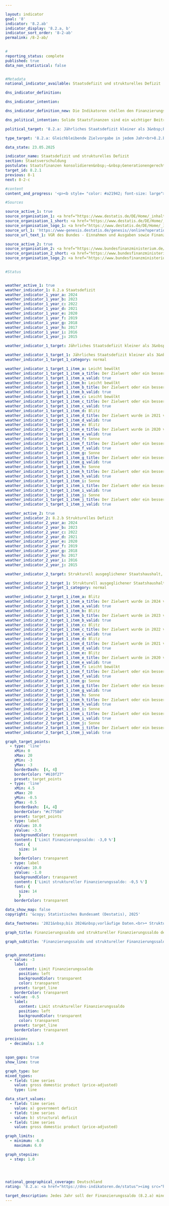 ```yaml
---

layout: indicator        
goal: '8'        
indicator: '8.2.ab'        
indicator_display: '8.2.a, b'        
indicator_sort_order: '8-2-ab'        
permalink: /8-2-ab/        
        

#
reporting_status: complete        
published: true        
data_non_statistical: false        


#Metadata        
national_indicator_available: Staatsdefizit und strukturelles Defizit        

dns_indicator_definition:         

dns_indicator_intention:         

dns_indicator_definition_new: Die Indikatoren stellen den Finanzierungssaldo des Staates (8.2.a) und den strukturellen Finanzierungssaldo (8.2.b) in Relation zum Bruttoinlandsprodukt (<abbr title="Bruttoinlandsprodukt" tabindex="0">BIP</abbr>) in jeweiligen Preisen (in Prozent) dar. Der Finanzierungssaldo des Staates berechnet sich aus Staatseinnahmen abzüglich Staatsausgaben in der Abgrenzung der Volkswirtschaftlichen Gesamtrechnungen (<abbr title="Volkswirtschaftliche Gesamtrechnungen" tabindex="0">VGR</abbr>). Beim jährlichen strukturellen Finanzierungssaldo handelt es sich um denjenigen Teil des Finanzierungssaldos, der nicht auf konjunkturelle Schwankungen und temporäre Effekte zurückzuführen ist. Ein negativer Finanzierungssaldo wird als Defizit, ein positiver Finanzierungssaldo als Überschuss bezeichnet.        

dns_political_intention: Solide Staatsfinanzen sind ein wichtiger Beitrag zu einer nachhaltigen Finanzpolitik. Eine Politik, die heutige Staatsausgaben übermäßig durch Neuverschuldung finanzieren würde und die Rückzahlung dieser Schulden allein zukünftigen Generationen überließe, wäre nicht tragfähig.        

political_target: '8.2.a: Jährliches Staatsdefizit kleiner als 3&nbsp;Prozent des Bruttoinlandsprodukts (<abbr title="Bruttoinlandsprodukt" tabindex="0">BIP</abbr>); Beibehaltung bis 2030<br>8.2.b: Strukturell ausgeglichener Staatshaushalt, gesamtstaatliches strukturelles Defizit von maximal 0,5&nbsp;Prozent des Bruttoinlandsprodukts (<abbr title="Bruttoinlandsprodukt" tabindex="0">BIP</abbr>); Beibehaltung bis 2030'        

type_target: '8.2.a: Gleichbleibende Zielvorgabe in jedem Jahr<br>8.2.b: Gleichbleibende Zielvorgabe in jedem Jahr'        

data_state: 23.05.2025        

indicator_name: Staatsdefizit und strukturelles Defizit        
section: Staatsverschuldung        
postulate: Staatsfinanzen konsolidieren&nbsp;–&nbsp;Generationengerechtigkeit schaffen        
target_id: 8.2.1        
previous: 8-1        
next: 8-2-c        

#content         
content_and_progress: '<p><b style= "color: #a21942; font-size: large">8.2.a, b Staatsdefizit und strukturelles Defizit</b><br><br>Der Finanzierungssaldo des Staates bezeichnet die Differenz zwischen den staatlichen Einnahmen und Ausgaben innerhalb eines bestimmten Zeitraums&nbsp;–&nbsp;in der Regel eines Jahres. Ist der Saldo negativ, übersteigen die Ausgaben die Einnahmen, was als Staatsdefizit bezeichnet wird. Im (nominalen) Finanzierungssaldo spiegeln sich regelmäßig konjunkturelle Schwankungen wider&nbsp;–&nbsp;etwa durch im Verhältnis zu den Einnahmen höhere Ausgaben in wirtschaftlichen Abschwungphasen oder durch höhere Einnahmen gegenüber den Ausgaben in Wachstumsphasen.<br><br>Beim sogenannten strukturellen Finanzierungssaldo wird versucht, vorübergehende konjunkturelle Effekte herauszurechnen. Er zeigt, wie hoch das Defizit oder der Überschuss wäre, wenn die Wirtschaft unter konjunkturell neutralen Bedingungen&nbsp;–&nbsp;also auf ihrem Produktionspotenzial&nbsp;–&nbsp;arbeiten würde. Der strukturelle Finanzierungssaldo liefert somit Hinweise auf die langfristige Tragfähigkeit der öffentlichen Finanzen&nbsp;–&nbsp;unabhängig von kurzfristigen wirtschaftlichen Schwankungen.<br><br>Die Indikatoren dienen als Instrumente der Finanz- und Haushaltspolitik, insbesondere zur Beurteilung der fiskalischen Stabilität und zur Einhaltung von Verschuldungsregeln&nbsp;–&nbsp;etwa im Rahmen des Stabilitäts- und Wachstumspakts der Europäischen Union (<abbr title="Europäische Union" tabindex="0">EU</abbr>). Der nominale Finanzierungssaldo wird nach den Vorgaben des Europäischen Systems Volkswirtschaftlicher Gesamtrechnungen (<abbr title="Europäische System Volkswirtschaftlicher Gesamtrechnungen" tabindex="0">ESVG</abbr>) vom Statistischen Bundesamt berechnet. Dabei fließen die Finanzen aller Gebietskörperschaften&nbsp;–&nbsp;also von Bund, Ländern und Gemeinden&nbsp;–&nbsp;sowie der Sozialversicherung ein. Der strukturelle Finanzierungssaldo wird hingegen vom Bundesministerium der Finanzen (<abbr title="Bundesministerium der Finanzen" tabindex="0">BMF</abbr>) ermittelt.<br><br>Beide Indikatoren werden in Relation zum Bruttoinlandsprodukt (<abbr title="Bruttoinlandsprodukt" tabindex="0">BIP</abbr>) dargestellt, um die fiskalische Situation eines Staates im Verhältnis zur Größe seiner Wirtschaftsleistung einordnen zu können. Diese Darstellung ermöglicht eine bessere Vergleichbarkeit sowohl im Zeitverlauf als auch zwischen verschiedenen Ländern.<br><br>Der Finanzierungssaldo Deutschlands unterliegt deutlichen Schwankungen. Die niedrigsten Werte seit 1991&nbsp;wurden mit jeweils –4,4&nbsp;% des <abbr title="Bruttoinlandsprodukt" tabindex="0">BIP</abbr> in den Jahren 2010&nbsp;und 2020&nbsp;verzeichnet&nbsp;–&nbsp;unmittelbar nach der globalen Finanz- und Wirtschaftskrise 2008/2009&nbsp;sowie während der <abbr title="Coronavirus SARS-CoV-2" tabindex="0">COVID-19</abbr>-Pandemie. Beide Ereignisse führten zu zusätzlichen Staatsausgaben, etwa für Konjunkturpakete und Hilfsprogramme, sowie zu geringeren Einnahmen infolge wirtschaftlicher Einbrüche. Diese Entwicklungen spiegeln sich entsprechend im Indikator wider.<br><br>In den Jahren 2013&nbsp;bis 2019&nbsp;überstiegen die Einnahmen des Staates die Ausgaben, sodass positive Finanzierungssalden verzeichnet wurden. Den bisher höchsten Überschuss erzielte der Staat im Jahr 2018&nbsp;mit 64,7&nbsp;Milliarden Euro, was 1,9&nbsp;% des <abbr title="Bruttoinlandsprodukt" tabindex="0">BIP</abbr> entsprach.<br><br>Seit dem Tiefststand im Jahr 2020&nbsp;hat sich der Finanzierungssaldo nur teilweise erholt und weist weiterhin negative Werte auf. Im Jahr 2024&nbsp;betrug der Saldo –116&nbsp;Milliarden Euro beziehungsweise –2,7&nbsp;% des <abbr title="Bruttoinlandsprodukt" tabindex="0">BIP</abbr>. Das politisch festgelegte Ziel, das Staatsdefizit auf maximal 3&nbsp;% des <abbr title="Bruttoinlandsprodukt" tabindex="0">BIP</abbr> zu begrenzen, wurde damit im Jahr 2024&nbsp;zwar eingehalten. Der langfristige Trend des Indikators deutet jedoch auf eine Verschlechterung der fiskalischen Lage hin.<br><br>Im europäischen Vergleich lag das Staatsdefizit Deutschlands im Jahr 2024&nbsp;unter dem <abbr title="Europäische Union" tabindex="0">EU</abbr>-Durchschnitt von 3,2&nbsp;%. Zwölf Mitgliedstaaten wiesen ein höheres Defizit als Deutschland aus; acht Länder ein geringeres. Sechs Länder&nbsp;–&nbsp;Dänemark (+4,5&nbsp;%), Zypern (+4,3&nbsp;%), Irland (+4,3&nbsp;%), Griechenland (+1,3&nbsp;%), Luxemburg (+1,0&nbsp;%) und Portugal (+0,7&nbsp;%)&nbsp;–&nbsp;erzielten einen positiven Finanzierungssaldo.<br><br>Der Verlauf des strukturellen Finanzierungssaldos ähnelt naturgemäß dem des nominalen Finanzierungssaldos, weshalb auf eine detaillierte Beschreibung verzichtet wird. Durch die Herausrechnung vorübergehender konjunktureller Effekte kommt es jedoch seltener zu kurzzeitigen extremen Ausschlägen des Indikators.<br><br>Das politisch festgelegte Ziel sieht vor, dass das jährliche strukturelle Defizit maximal 0,5&nbsp;% des <abbr title="Bruttoinlandsprodukt" tabindex="0">BIP</abbr> betragen soll. Im Jahr 2024&nbsp;lag das strukturelle Defizit jedoch&nbsp;–&nbsp;wie bereits in den Jahren zuvor&nbsp;–&nbsp;mit 1,9&nbsp;% des <abbr title="Bruttoinlandsprodukt" tabindex="0">BIP</abbr> deutlich über dem Zielwert.</p>'                

#Sources        

source_active_1: true
source_organisation_1: <a href="https://www.destatis.de/DE/Home/_inhalt.html" target="_blank">Statistisches Bundesamt</a>
source_organisation_1_short: <a href="https://www.destatis.de/DE/Home/_inhalt.html" target="_blank">Statistisches Bundesamt</a>
source_organisation_logo_1: <a href="https://www.destatis.de/DE/Home/_inhalt.html" target="_blank"><img src="https://dns-indikatoren.de/public/OrgImgDe/destatis.png" alt="Statistisches Bundesamt" title=" Klicken Sie hier um zur Homepage der Organisation Statistisches Bundesamt zu gelangen." style="height:60px; width:148px; border:transparent"/></a>
source_url_1: 'https://www-genesis.destatis.de/genesis//online?operation=table&code=81000-0031&bypass=true&levelindex=1&levelid=1660802268437&language=de'
source_url_text_1: VGR des Bundes - Einnahmen und Ausgaben sowie Finanzierungssaldo des Staates&nbsp;–&nbsp;GENESIS online 81000-0031

source_active_2: true
source_organisation_2: <a href="https://www.bundesfinanzministerium.de/Web/DE/Home/home.html" target="_blank" onclick="return confirm_alert('des BMF', 'De')">Bundesministerium der Finanzen</a>
source_organisation_2_short: <a href="https://www.bundesfinanzministerium.de/Web/DE/Home/home.html" target="_blank" onclick="return confirm_alert('des BMF', 'De')">Bundesministerium der Finanzen</a>
source_organisation_logo_2: <a href="https://www.bundesfinanzministerium.de/Web/DE/Home/home.html" target="_blank" onclick="return confirm_alert('des BMF', 'De')"><img src="https://dns-indikatoren.de/public/OrgImgDe/bmf.png" alt="Bundesministerium der Finanzen" title=" Klicken Sie hier um zur Homepage der Organisation Bundesministerium der Finanzen zu gelangen." style="height:60px; width:148px; border:transparent"/></a>
        

#Status        


weather_active_1: true
weather_indicator_1: 8.2.a Staatsdefizit
weather_indicator_1_year_a: 2024
weather_indicator_1_year_b: 2023
weather_indicator_1_year_c: 2022
weather_indicator_1_year_d: 2021
weather_indicator_1_year_e: 2020
weather_indicator_1_year_f: 2019
weather_indicator_1_year_g: 2018
weather_indicator_1_year_h: 2017
weather_indicator_1_year_i: 2016
weather_indicator_1_year_j: 2015

weather_indicator_1_target: Jährliches Staatsdefizit kleiner als 3&nbsp;Prozent des Bruttoinlandsprodukts (<abbr title="Bruttoinlandsprodukt" tabindex="0">BIP</abbr>); Beibehaltung bis 2030

weather_indicator_1_target_1: Jährliches Staatsdefizit kleiner als 3&nbsp;Prozent des Bruttoinlandsprodukts (<abbr title="Bruttoinlandsprodukt" tabindex="0">BIP</abbr>); Beibehaltung bis 2030
weather_indicator_1_target_1_category: normal

weather_indicator_1_target_1_item_a: Leicht bewölkt
weather_indicator_1_target_1_item_a_title: Der Zielwert oder ein besserer Wert wurde in 2024 erreicht, aber die durchschnittliche Veränderung deutete in Richtung einer Verschlechterung.
weather_indicator_1_target_1_item_a_valid: true
weather_indicator_1_target_1_item_b: Leicht bewölkt
weather_indicator_1_target_1_item_b_title: Der Zielwert oder ein besserer Wert wurde in 2023 erreicht, aber die durchschnittliche Veränderung deutete in Richtung einer Verschlechterung.
weather_indicator_1_target_1_item_b_valid: true
weather_indicator_1_target_1_item_c: Leicht bewölkt
weather_indicator_1_target_1_item_c_title: Der Zielwert oder ein besserer Wert wurde in 2022 erreicht, aber die durchschnittliche Veränderung deutete in Richtung einer Verschlechterung.
weather_indicator_1_target_1_item_c_valid: true
weather_indicator_1_target_1_item_d: Blitz
weather_indicator_1_target_1_item_d_title: Der Zielwert wurde in 2021 verfehlt und der Indikator hat sich im Durchschnitt der vorangegangenen Veränderungen nicht in Richtung des Ziels bewegt.
weather_indicator_1_target_1_item_d_valid: true
weather_indicator_1_target_1_item_e: Blitz
weather_indicator_1_target_1_item_e_title: Der Zielwert wurde in 2020 verfehlt und der Indikator hat sich im Durchschnitt der vorangegangenen Veränderungen nicht in Richtung des Ziels bewegt.
weather_indicator_1_target_1_item_e_valid: true
weather_indicator_1_target_1_item_f: Sonne
weather_indicator_1_target_1_item_f_title: Der Zielwert oder ein besserer Wert wurde in 2019 erreicht und die durchschnittliche Veränderung deutete nicht in Richtung einer Verschlechterung.
weather_indicator_1_target_1_item_f_valid: true
weather_indicator_1_target_1_item_g: Sonne
weather_indicator_1_target_1_item_g_title: Der Zielwert oder ein besserer Wert wurde in 2018 erreicht und die durchschnittliche Veränderung deutete nicht in Richtung einer Verschlechterung.
weather_indicator_1_target_1_item_g_valid: true
weather_indicator_1_target_1_item_h: Sonne
weather_indicator_1_target_1_item_h_title: Der Zielwert oder ein besserer Wert wurde in 2017 erreicht und die durchschnittliche Veränderung deutete nicht in Richtung einer Verschlechterung.
weather_indicator_1_target_1_item_h_valid: true
weather_indicator_1_target_1_item_i: Sonne
weather_indicator_1_target_1_item_i_title: Der Zielwert oder ein besserer Wert wurde in 2016 erreicht und die durchschnittliche Veränderung deutete nicht in Richtung einer Verschlechterung.
weather_indicator_1_target_1_item_i_valid: true
weather_indicator_1_target_1_item_j: Sonne
weather_indicator_1_target_1_item_j_title: Der Zielwert oder ein besserer Wert wurde in 2015 erreicht und die durchschnittliche Veränderung deutete nicht in Richtung einer Verschlechterung.
weather_indicator_1_target_1_item_j_valid: true

weather_active_2: true
weather_indicator_2: 8.2.b Strukturelles Defizit
weather_indicator_2_year_a: 2024
weather_indicator_2_year_b: 2023
weather_indicator_2_year_c: 2022
weather_indicator_2_year_d: 2021
weather_indicator_2_year_e: 2020
weather_indicator_2_year_f: 2019
weather_indicator_2_year_g: 2018
weather_indicator_2_year_h: 2017
weather_indicator_2_year_i: 2016
weather_indicator_2_year_j: 2015

weather_indicator_2_target: Strukturell ausgeglichener Staatshaushalt, gesamtstaatliches strukturelles Defizit von maximal 0,5&nbsp;Prozent des Bruttoinlandsprodukts (<abbr title="Bruttoinlandsprodukt" tabindex="0">BIP</abbr>); Beibehaltung bis 2030

weather_indicator_2_target_1: Strukturell ausgeglichener Staatshaushalt, gesamtstaatliches strukturelles Defizit von maximal 0,5&nbsp;Prozent des Bruttoinlandsprodukts (<abbr title="Bruttoinlandsprodukt" tabindex="0">BIP</abbr>); Beibehaltung bis 2030
weather_indicator_2_target_1_category: normal

weather_indicator_2_target_1_item_a: Blitz
weather_indicator_2_target_1_item_a_title: Der Zielwert wurde in 2024 verfehlt und der Indikator hat sich im Durchschnitt der vorangegangenen Veränderungen nicht in Richtung des Ziels bewegt.
weather_indicator_2_target_1_item_a_valid: true
weather_indicator_2_target_1_item_b: Blitz
weather_indicator_2_target_1_item_b_title: Der Zielwert wurde in 2023 verfehlt und der Indikator hat sich im Durchschnitt der vorangegangenen Veränderungen nicht in Richtung des Ziels bewegt.
weather_indicator_2_target_1_item_b_valid: true
weather_indicator_2_target_1_item_c: Blitz
weather_indicator_2_target_1_item_c_title: Der Zielwert wurde in 2022 verfehlt und der Indikator hat sich im Durchschnitt der vorangegangenen Veränderungen nicht in Richtung des Ziels bewegt.
weather_indicator_2_target_1_item_c_valid: true
weather_indicator_2_target_1_item_d: Blitz
weather_indicator_2_target_1_item_d_title: Der Zielwert wurde in 2021 verfehlt und der Indikator hat sich im Durchschnitt der vorangegangenen Veränderungen nicht in Richtung des Ziels bewegt.
weather_indicator_2_target_1_item_d_valid: true
weather_indicator_2_target_1_item_e: Blitz
weather_indicator_2_target_1_item_e_title: Der Zielwert wurde in 2020 verfehlt und der Indikator hat sich im Durchschnitt der vorangegangenen Veränderungen nicht in Richtung des Ziels bewegt.
weather_indicator_2_target_1_item_e_valid: true
weather_indicator_2_target_1_item_f: Leicht bewölkt
weather_indicator_2_target_1_item_f_title: Der Zielwert oder ein besserer Wert wurde in 2019 erreicht, aber die durchschnittliche Veränderung deutete in Richtung einer Verschlechterung.
weather_indicator_2_target_1_item_f_valid: true
weather_indicator_2_target_1_item_g: Sonne
weather_indicator_2_target_1_item_g_title: Der Zielwert oder ein besserer Wert wurde in 2018 erreicht und die durchschnittliche Veränderung deutete nicht in Richtung einer Verschlechterung.
weather_indicator_2_target_1_item_g_valid: true
weather_indicator_2_target_1_item_h: Sonne
weather_indicator_2_target_1_item_h_title: Der Zielwert oder ein besserer Wert wurde in 2017 erreicht und die durchschnittliche Veränderung deutete nicht in Richtung einer Verschlechterung.
weather_indicator_2_target_1_item_h_valid: true
weather_indicator_2_target_1_item_i: Sonne
weather_indicator_2_target_1_item_i_title: Der Zielwert oder ein besserer Wert wurde in 2016 erreicht und die durchschnittliche Veränderung deutete nicht in Richtung einer Verschlechterung.
weather_indicator_2_target_1_item_i_valid: true
weather_indicator_2_target_1_item_j: Sonne
weather_indicator_2_target_1_item_j_title: Der Zielwert oder ein besserer Wert wurde in 2015 erreicht und die durchschnittliche Veränderung deutete nicht in Richtung einer Verschlechterung.
weather_indicator_2_target_1_item_j_valid: true        

graph_target_points:
  - type: 'line'
    xMin: 0
    xMax: 20
    yMin: -3
    yMax: -3
    borderDash:  [4, 4]
    borderColor: "#610f27"
    preset: target_points
  - type: 'line'
    xMin: 4.5
    xMax: 20
    yMin: -0.5
    yMax: -0.5
    borderDash:  [4, 4]
    borderColor: "#c7758d"
    preset: target_points
  - type: label
    xValue: 10.0
    yValue: -3.5
    backgroundColor: transparent
    content: ['Limit Finanzierungssaldo: -3,0 %']
    font: {
      size: 14
      }
    borderColor: transparent
  - type: label
    xValue: 10.0
    yValue: -1.0
    backgroundColor: transparent
    content: ['Limit struktureller Finanzierungssaldo: -0,5 %']
    font: {
      size: 14
      }
    borderColor: transparent        

data_show_map: false        
copyright: '&copy; Statistisches Bundesamt (Destatis), 2025'        

data_footnotes: '2021&nbsp;bis 2024&nbsp;vorläufige Daten.<br>• Struktureller Finanzierungssaldo: Die Daten basieren auf einer Sonderauswertung und sind nicht öffentlich zugänglich.<br>• Bruttoinlandsprodukt (preisbereinigt): Veränderung gegenüber dem Vorjahr.'        

graph_title: Finanzierungssaldo und struktureller Finanzierungssaldo des Staates        

graph_subtitle: 'Finanzierungssaldo und struktureller Finanzierungssaldo: in Relation zum Bruttoinlandsprodukt (in jeweiligen Preisen)'        


graph_annotations:
  - value: -3
    label:
      content: Limit Finanzierungssaldo
      position: left
      backgroundColor: transparent
      color: transparent
    preset: target_line
    borderColor: transparent
  - value: -0.5
    label:
      content: Limit struktureller Finanzierungssaldo
      position: left
      backgroundColor: transparent
      color: transparent
    preset: target_line
    borderColor: transparent        

precision: 
  - decimals: 1.0
            

span_gaps: true        
show_line: true        

graph_type: bar        
mixed_types:
  - field: time series
    value: gross domestic product (price-adjusted)
    type: line        

data_start_values: 
  - field: time series
    value: a) government deficit
  - field: time series
    value: b) structural deficit
  - field: time series
    value: gross domestic product (price-adjusted)        

graph_limits: 
  - minimum: -6.0
    maximum: 6.0        

graph_stepsize: 
  - step: 1.0
            

                        

national_geographical_coverage: Deutschland                
rating: '8.2.a: <a href="https://dns-indikatoren.de/status"><img src="https://sdg-indikatoren.de/public/Wettersymbole/Leicht bewölkt.png" title="Der Zielwert oder ein besserer Wert wurde in 2024 erreicht, aber die durchschnittliche Veränderung deutete in Richtung einer Verschlechterung." alt="Wettersymbol Leicht bewölkt"/></a><br>8.2.b: <a href="https://dns-indikatoren.de/status"><img src="https://sdg-indikatoren.de/public/Wettersymbole/Blitz.png" title="Der Zielwert wurde in 2024 verfehlt und der Indikator hat sich im Durchschnitt der vorangegangenen Veränderungen nicht in Richtung des Ziels bewegt." alt="Wettersymbol Blitz"/></a>'        

target_description: Jedes Jahr soll der Finanzierungssaldo (8.2.a) mindestens -3&nbsp;Prozent des Bruttoinlandsprodukts und der strukturelle Finanzierungssaldo (8.2.b) mindestens -0,5&nbsp;Prozent des Bruttoinlandsprodukts betragen.<br><br>Ausgehend von der Zielformulierung sollen beide politisch festgelegten Zielwerte jedes Jahr eingehalten werden. Während der Indikator 8.2.a den Zielwert in 2024&nbsp;unterschritten hat, deutet die durchschnittliche Entwicklung des Indikators in den letzten sechs Jahren in Richtung einer Steigerung. Der Indikator 8.2.a wird daher für das Jahr 2024&nbsp;mit „Leicht bewölkt“ bewertet.<br><br>Der Indikator 8.2.b lag in 2024&nbsp;deutlich über dem Zielwert. Die durchschnittliche Entwicklung der letzten sechs Jahre deutetet zusätzlich auf eine weitere Verschlechterung hin. Entsprechend wird der Indikator 8.2.b für das Jahr 2024&nbsp;mit „Gewitter“ bewertet.        
---
```


